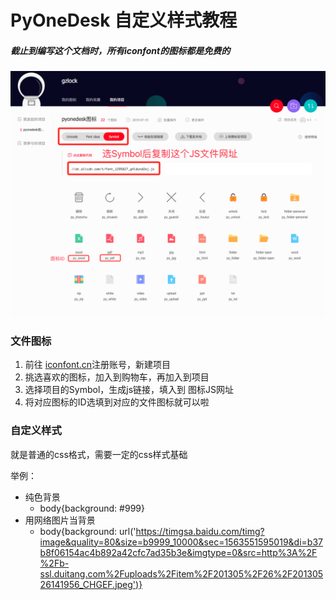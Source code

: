 # PyOneDesk 自定义样式教程

##### 截止到编写这个文档时，所有iconfont的图标都是免费的

![图片](image.png)

### 文件图标
1. 前往 [iconfont.cn](https://www.iconfont.cn/)注册账号，新建项目
2. 挑选喜欢的图标，加入到购物车，再加入到项目
3. 选择项目的Symbol，生成js链接，填入到 图标JS网址
4. 将对应图标的ID选填到对应的文件图标就可以啦

### 自定义样式

就是普通的css格式，需要一定的css样式基础

举例：
- 纯色背景
    - body{background: #999}
- 用网络图片当背景
    - body{background: url('https://timgsa.baidu.com/timg?image&quality=80&size=b9999_10000&sec=1563551595019&di=b37b8f06154ac4b892a42cfc7ad35b3e&imgtype=0&src=http%3A%2F%2Fb-ssl.duitang.com%2Fuploads%2Fitem%2F201305%2F26%2F20130526141956_CHGEF.jpeg')} 